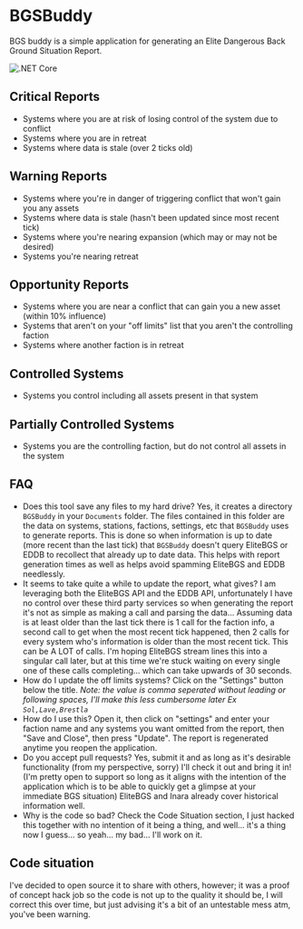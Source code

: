 # BGSBuddy

BGS buddy is a simple application for generating an Elite Dangerous Back Ground Situation Report.

![.NET Core](https://github.com/EricJFisher/BGSBuddy/workflows/.NET%20Core/badge.svg)

## Critical Reports
 - Systems where you are at risk of losing control of the system due to conflict
 - Systems where you are in retreat
 - Systems where data is stale (over 2 ticks old)

## Warning Reports
 - Systems where you're in danger of triggering conflict that won't gain you any assets
 - Systems where data is stale (hasn't been updated since most recent tick)
 - Systems where you're nearing expansion (which may or may not be desired)
 - Systems you're nearing retreat
 
## Opportunity Reports
 - Systems where you are near a conflict that can gain you a new asset (within 10% influence)
 - Systems that aren't on your "off limits" list that you aren't the controlling faction
 - Systems where another faction is in retreat

## Controlled Systems
 - Systems you control including all assets present in that system

## Partially Controlled Systems
 - Systems you are the controlling faction, but do not control all assets in the system
 
## FAQ
 - Does this tool save any files to my hard drive? Yes, it creates a directory `BGSBuddy` in your `Documents` folder. The files contained in this folder are the data on systems, stations, factions, settings, etc that `BGSBuddy` uses to generate reports. This is done so when information is up to date (more recent than the last tick) that `BGSBuddy` doesn't query EliteBGS or EDDB to recollect that already up to date data. This helps with report generation times as well as helps avoid spamming EliteBGS and EDDB needlessly.
 - It seems to take quite a while to update the report, what gives? I am leveraging both the EliteBGS API and the EDDB API, unfortunately I have no control over these third party services so when generating the report it's not as simple as making a call and parsing the data... Assuming data is at least older than the last tick there is 1 call for the faction info, a second call to get when the most recent tick happened, then 2 calls for every system who's information is older than the most recent tick. This can be A LOT of calls. I'm hoping EliteBGS stream lines this into a singular call later, but at this time we're stuck waiting on every single one of these calls completing... which can take upwards of 30 seconds.
 - How do I update the off limits systems? Click on the "Settings" button below the title. *Note: the value is comma seperated without leading or following spaces, I'll make this less cumbersome later Ex `Sol,Lave,Brestla`*
 - How do I use this? Open it, then click on "settings" and enter your faction name and any systems you want omitted from the report, then "Save and Close", then press "Update". The report is regenerated anytime you reopen the application.
 - Do you accept pull requests? Yes, submit it and as long as it's desirable functionality (from my perspective, sorry) I'll check it out and bring it in! (I'm pretty open to support so long as it aligns with the intention of the application which is to be able to quickly get a glimpse at your immediate BGS situation) EliteBGS and Inara already cover historical information well.
 - Why is the code so bad? Check the Code Situation section, I just hacked this together with no intention of it being a thing, and well... it's a thing now I guess... so yeah... my bad... I'll work on it.

## Code situation

I've decided to open source it to share with others, however; it was a proof of concept hack job so the code is not up to the quality it should be, I will correct this over time, but just advising it's a bit of an untestable mess atm, you've been warning.
